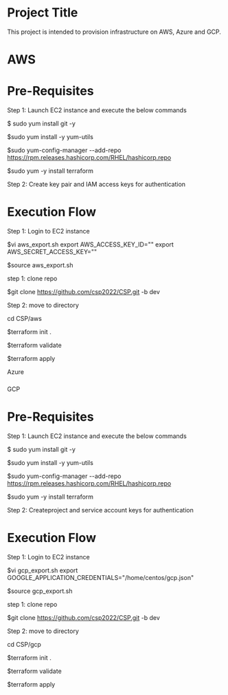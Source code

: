 Project Title
=====================
This project is intended to provision infrastructure on AWS, Azure and GCP.

AWS
======

Pre-Requisites
============================
Step 1: Launch EC2 instance and execute the below commands

$ sudo yum install git -y

$sudo yum install -y yum-utils

$sudo yum-config-manager --add-repo https://rpm.releases.hashicorp.com/RHEL/hashicorp.repo

$sudo yum -y install terraform

Step 2: Create key pair and IAM access keys for authentication


Execution Flow
=====================

Step 1: Login to EC2 instance

$vi aws_export.sh
export AWS_ACCESS_KEY_ID=""
export AWS_SECRET_ACCESS_KEY=""

$source aws_export.sh


step 1: clone repo

$git clone https://github.com/csp2022/CSP.git -b dev

Step 2: move to directory

cd CSP/aws

$terraform init .

$terraform validate 

$terraform apply 

Azure
###


GCP
###
Pre-Requisites
============================
Step 1: Launch EC2 instance and execute the below commands

$ sudo yum install git -y

$sudo yum install -y yum-utils

$sudo yum-config-manager --add-repo https://rpm.releases.hashicorp.com/RHEL/hashicorp.repo

$sudo yum -y install terraform

Step 2: Createproject and service account keys for authentication


Execution Flow
=====================

Step 1: Login to EC2 instance

$vi gcp_export.sh
export GOOGLE_APPLICATION_CREDENTIALS="/home/centos/gcp.json"

$source gcp_export.sh



step 1: clone repo

$git clone https://github.com/csp2022/CSP.git -b dev

Step 2: move to directory

cd CSP/gcp

$terraform init .

$terraform validate 

$terraform apply 
